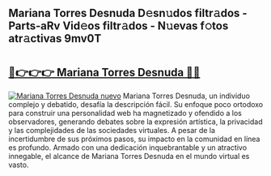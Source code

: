## Mariana Torres Desnuda D𝚎sn𝚞dos filtr𝚊dos - Parts-aRv Vid𝚎os filtr𝚊dos - N𝚞evas f𝚘tos atr𝚊ctivas 9mv0T

# <h2><a href="http://mb2nsv.tromn.icu/?c=Mariana+Torres+Desnuda">🔗👉👉👉 Mariana Torres Desnuda 🔗🔗</a></h2>

[![Mariana Torres Desnuda nuevo](https://i.imgur.com/pEAQMta.gif)](http://mb2nsv.tromn.icu/?c=Mariana+Torres+Desnuda)
Mariana Torres Desnuda, un individuo complejo y debatido, desafía la descripción fácil. Su enfoque poco ortodoxo para construir una personalidad web ha magnetizado y ofendido a los observadores, generando debates sobre la expresión artística, la privacidad y las complejidades de las sociedades virtuales. A pesar de la incertidumbre de sus próximos pasos, su impacto en la comunidad en línea es profundo. Armado con una dedicación inquebrantable y un atractivo innegable, el alcance de Mariana Torres Desnuda en el mundo virtual es vasto.

